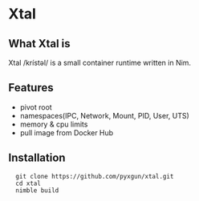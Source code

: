 # Xtal
## What Xtal is
Xtal /krístəl/ is a small container runtime written in Nim.

## Features
- pivot root
- namespaces(IPC, Network, Mount, PID, User, UTS)
- memory & cpu limits
- pull image from Docker Hub

## Installation
```
  git clone https://github.com/pyxgun/xtal.git
  cd xtal
  nimble build
```